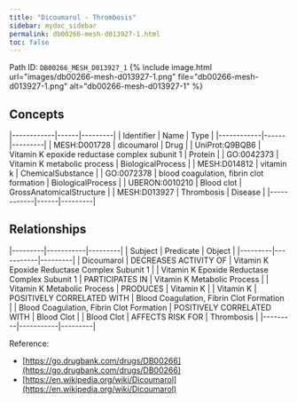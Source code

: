 ```yaml
---
title: "Dicoumarol - Thrombosis"
sidebar: mydoc_sidebar
permalink: db00266-mesh-d013927-1.html
toc: false 
---
```



Path ID: `DB00266_MESH_D013927_1`
{% include image.html url="images/db00266-mesh-d013927-1.png" file="db00266-mesh-d013927-1.png" alt="db00266-mesh-d013927-1" %}

## Concepts

|------------|------|---------|
| Identifier | Name | Type    |
|------------|------|---------|
| MESH:D001728 | dicoumarol | Drug |
| UniProt:Q9BQB6 | Vitamin K epoxide reductase complex subunit 1 | Protein |
| GO:0042373 | Vitamin K metabolic process | BiologicalProcess |
| MESH:D014812 | vitamin k | ChemicalSubstance |
| GO:0072378 | blood coagulation, fibrin clot formation | BiologicalProcess |
| UBERON:0010210 | Blood clot | GrossAnatomicalStructure |
| MESH:D013927 | Thrombosis | Disease |
|------------|------|---------|

## Relationships

|---------|-----------|---------|
| Subject | Predicate | Object  |
|---------|-----------|---------|
| Dicoumarol | DECREASES ACTIVITY OF | Vitamin K Epoxide Reductase Complex Subunit 1 |
| Vitamin K Epoxide Reductase Complex Subunit 1 | PARTICIPATES IN | Vitamin K Metabolic Process |
| Vitamin K Metabolic Process | PRODUCES | Vitamin K |
| Vitamin K | POSITIVELY CORRELATED WITH | Blood Coagulation, Fibrin Clot Formation |
| Blood Coagulation, Fibrin Clot Formation | POSITIVELY CORRELATED WITH | Blood Clot |
| Blood Clot | AFFECTS RISK FOR | Thrombosis |
|---------|-----------|---------|

Reference: 
  - [https://go.drugbank.com/drugs/DB00266](https://go.drugbank.com/drugs/DB00266)
  - [https://en.wikipedia.org/wiki/Dicoumarol](https://en.wikipedia.org/wiki/Dicoumarol)
